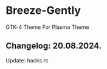 # Breeze-Gently
GTK-4 Theme For Plasma Theme

Changelog: 20.08.2024.
----------------------

Update: hacks.rc
